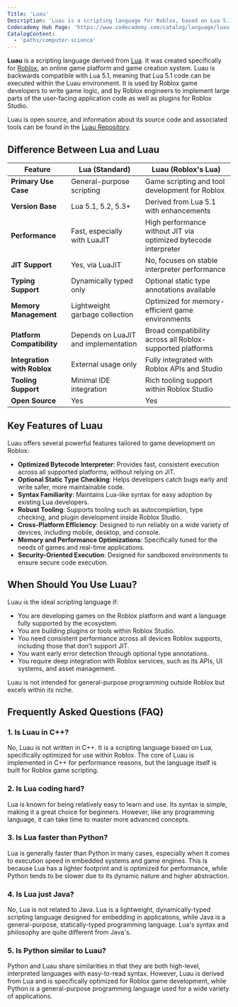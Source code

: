 ```yaml
---
Title: 'Luau'
Description: 'Luau is a scripting language for Roblox, based on Lua 5.1 and backwards compatible, allowing Lua 5.1 code to run within the Luau environment.'
Codecademy Hub Page: 'https://www.codecademy.com/catalog/language/luau'
CatalogContent:
  - 'paths/computer-science'
---
```


**Luau** is a scripting language derived from [Lua](https://www.codecademy.com/resources/docs/lua). It was created specifically for [Roblox](https://www.roblox.com/), an online game platform and game creation system. Luau is backwards compatible with Lua 5.1, meaning that Lua 5.1 code can be executed within the Luau environment. It is used by Roblox game developers to write game logic, and by Roblox engineers to implement large parts of the user-facing application code as well as plugins for Roblox Studio.

Luau is open source, and information about its source code and associated tools can be found in the [Luau Repository](https://github.com/Roblox/luau#readme).

## Difference Between Lua and Luau

| Feature                      | Lua (Standard)                                   | Luau (Roblox's Lua)                                             |
|-----------------------------|---------------------------------------------------|-----------------------------------------------------------------|
| **Primary Use Case**        | General-purpose scripting                         | Game scripting and tool development for Roblox                  |
| **Version Base**            | Lua 5.1, 5.2, 5.3+                                | Derived from Lua 5.1 with enhancements                          |
| **Performance**             | Fast, especially with LuaJIT                      | High performance without JIT via optimized bytecode interpreter |
| **JIT Support**             | Yes, via LuaJIT                                   | No, focuses on stable interpreter performance                   |
| **Typing Support**          | Dynamically typed only                            | Optional static type annotations available                      |
| **Memory Management**       | Lightweight garbage collection                    | Optimized for memory-efficient game environments                |
| **Platform Compatibility**  | Depends on LuaJIT and implementation              | Broad compatibility across all Roblox-supported platforms       |
| **Integration with Roblox** | External usage only                               | Fully integrated with Roblox APIs and Studio                    |
| **Tooling Support**         | Minimal IDE integration                           | Rich tooling support within Roblox Studio                       |
| **Open Source**             | Yes                                               | Yes                                                             |


## Key Features of Luau

Luau offers several powerful features tailored to game development on Roblox:

- **Optimized Bytecode Interpreter**: Provides fast, consistent execution across all supported platforms, without relying on JIT.
- **Optional Static Type Checking**: Helps developers catch bugs early and write safer, more maintainable code.
- **Syntax Familiarity**: Maintains Lua-like syntax for easy adoption by existing Lua developers.
- **Robust Tooling**: Supports tooling such as autocompletion, type checking, and plugin development inside Roblox Studio.
- **Cross-Platform Efficiency**: Designed to run reliably on a wide variety of devices, including mobile, desktop, and console.
- **Memory and Performance Optimizations**: Specifically tuned for the needs of games and real-time applications.
- **Security-Oriented Execution**: Designed for sandboxed environments to ensure secure code execution.

## When Should You Use Luau?

Luau is the ideal scripting language if:

- You are developing games on the Roblox platform and want a language fully supported by the ecosystem.
- You are building plugins or tools within Roblox Studio.
- You need consistent performance across all devices Roblox supports, including those that don’t support JIT.
- You want early error detection through optional type annotations.
- You require deep integration with Roblox services, such as its APIs, UI systems, and asset management.

Luau is not intended for general-purpose programming outside Roblox but excels within its niche.

##  Frequently Asked Questions (FAQ)

### 1. Is Luau in C++?
No, Luau is not written in C++. It is a scripting language based on Lua, specifically optimized for use within Roblox. The core of Luau is implemented in C++ for performance reasons, but the language itself is built for Roblox game scripting.

### 2. Is Lua coding hard?
Lua is known for being relatively easy to learn and use. Its syntax is simple, making it a great choice for beginners. However, like any programming language, it can take time to master more advanced concepts.

### 3. Is Lua faster than Python?
Lua is generally faster than Python in many cases, especially when it comes to execution speed in embedded systems and game engines. This is because Lua has a lighter footprint and is optimized for performance, while Python tends to be slower due to its dynamic nature and higher abstraction.

### 4. Is Lua just Java?
No, Lua is not related to Java. Lua is a lightweight, dynamically-typed scripting language designed for embedding in applications, while Java is a general-purpose, statically-typed programming language. Lua's syntax and philosophy are quite different from Java's.

### 5. Is Python similar to Luau?
Python and Luau share similarities in that they are both high-level, interpreted languages with easy-to-read syntax. However, Luau is derived from Lua and is specifically optimized for Roblox game development, while Python is a general-purpose programming language used for a wide variety of applications.

